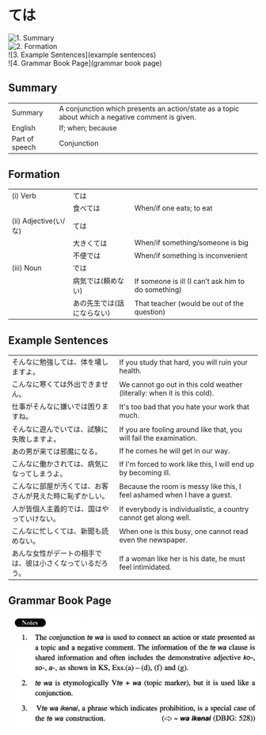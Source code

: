 # ては

![1. Summary](summary)<br>
![2. Formation](formation)<br>
![3. Example Sentences](example sentences)<br>
![4. Grammar Book Page](grammar book page)<br>


## Summary

<table><tr>   <td>Summary</td>   <td>A conjunction which presents an action/state as a topic about which a negative comment is given.</td></tr><tr>   <td>English</td>   <td>If; when; because</td></tr><tr>   <td>Part of speech</td>   <td>Conjunction</td></tr></table>

## Formation

<table class="table"><tbody><tr class="tr head"><td class="td"><span class="numbers">(i)</span> <span class="bold">Verb</span></td><td class="td"><span class="concept">ては</span></td><td class="td"></td></tr><tr class="tr"><td class="td"></td><td class="td"><span>食べ</span><span class="concept">ては</span></td><td class="td"><span>When/if one eats; to eat</span></td></tr><tr class="tr head"><td class="td"><span class="numbers">(ii)</span> <span class="bold">Adjective(い/な)</span> </td><td class="td"><span class="concept">ては</span></td><td class="td"></td></tr><tr class="tr"><td class="td"></td><td class="td"><span>大きく</span><span class="concept">ては</span></td><td class="td"><span>When/if something/someone is big</span></td></tr><tr class="tr"><td class="td"></td><td class="td"><span>不便</span><span class="concept">では</span></td><td class="td"><span>When/if something is inconvenient</span></td></tr><tr class="tr head"><td class="td"><span class="numbers">(iii)</span> <span class="bold">Noun</span></td><td class="td"><span class="concept">では</span></td><td class="td"></td></tr><tr class="tr"><td class="td"></td><td class="td"><span>病気</span><span class="concept">では</span><span>(頼めない)</span> </td><td class="td"><span>If someone is ill (I can’t ask him to do something)</span> </td></tr><tr class="tr"><td class="td"></td><td class="td"><span>あの先生</span><span class="concept">では</span><span>(話にならない)</span> </td><td class="td"><span>That teacher (would be out of the question)</span> </td></tr></tbody></table>

## Example Sentences

<table><tr>   <td>そんなに勉強しては、体を壊しますよ。</td>   <td>If you study that hard, you will ruin your health.</td></tr><tr>   <td>こんなに寒くては外出できません。</td>   <td>We cannot go out in this cold weather (literally: when it is this cold).</td></tr><tr>   <td>仕事がそんなに嫌いでは困りますね。</td>   <td>It's too bad that you hate your work that much.</td></tr><tr>   <td>そんなに遊んでいては、試験に失敗しますよ。</td>   <td>If you are fooling around like that, you will fail the examination.</td></tr><tr>   <td>あの男が来ては邪魔になる。</td>   <td>If he comes he will get in our way.</td></tr><tr>   <td>こんなに働かされては、病気になってしまうよ。</td>   <td>If I'm forced to work like this, I will end up by becoming ill.</td></tr><tr>   <td>こんなに部屋が汚くては、お客さんが見えた時に恥ずかしい。</td>   <td>Because the room is messy like this, I feel ashamed when I have a guest.</td></tr><tr>   <td>人が皆個人主義的では、国はやっていけない。</td>   <td>If everybody is individualistic, a country cannot get along well.</td></tr><tr>   <td>こんなに忙しくては、新聞も読めない。</td>   <td>When one is this busy, one cannot read even the newspaper.</td></tr><tr>   <td>あんな女性がデートの相手では、彼は小さくなっているだろう。</td>   <td>If a woman like her is his date, he must feel intimidated.</td></tr></table>

## Grammar Book Page

![](../img/Intermediateては.png)

